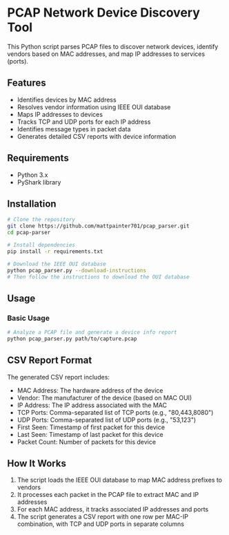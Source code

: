 # PCAP Network Device Discovery Tool

This Python script parses PCAP files to discover network devices, identify vendors based on MAC addresses, and map IP addresses to services (ports).

## Features
- Identifies devices by MAC address
- Resolves vendor information using IEEE OUI database
- Maps IP addresses to devices
- Tracks TCP and UDP ports for each IP address
- Identifies message types in packet data
- Generates detailed CSV reports with device information
  
## Requirements
- Python 3.x
- PyShark library

## Installation
```bash
# Clone the repository
git clone https://github.com/mattpainter701/pcap_parser.git
cd pcap-parser

# Install dependencies
pip install -r requirements.txt

# Download the IEEE OUI database
python pcap_parser.py --download-instructions
# Then follow the instructions to download the OUI database
```

## Usage
### Basic Usage
```bash
# Analyze a PCAP file and generate a device info report
python pcap_parser.py path/to/capture.pcap
```


## CSV Report Format
The generated CSV report includes:
- MAC Address: The hardware address of the device
- Vendor: The manufacturer of the device (based on MAC OUI)
- IP Address: The IP address associated with the MAC
- TCP Ports: Comma-separated list of TCP ports (e.g., "80,443,8080")
- UDP Ports: Comma-separated list of UDP ports (e.g., "53,123")
- First Seen: Timestamp of first packet for this device
- Last Seen: Timestamp of last packet for this device
- Packet Count: Number of packets for this device

## How It Works
1. The script loads the IEEE OUI database to map MAC address prefixes to vendors
2. It processes each packet in the PCAP file to extract MAC and IP addresses
3. For each MAC address, it tracks associated IP addresses and ports
4. The script generates a CSV report with one row per MAC-IP combination, with TCP and UDP ports in separate columns

